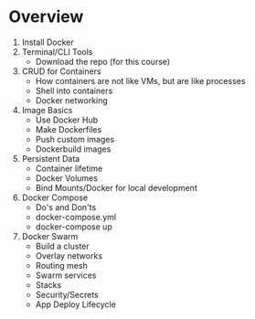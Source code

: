 # Overview

1. Install Docker
2. Terminal/CLI Tools
	- Download the repo (for this course)
4. CRUD for Containers
	- How containers are not like VMs, but are like processes
	- Shell into containers
	- Docker networking
5. Image Basics
	- Use Docker Hub
	- Make Dockerfiles
	- Push custom images
	- Dockerbuild images
6. Persistent Data
	- Container lifetime
	- Docker Volumes
	- Bind Mounts/Docker for local development
7. Docker Compose
	- Do's and Don'ts
	- docker-compose.yml
	- docker-compose up
8. Docker Swarm
	- Build a cluster
	- Overlay networks
	- Routing mesh
	- Swarm services
	- Stacks
	- Security/Secrets
	- App Deploy Lifecycle